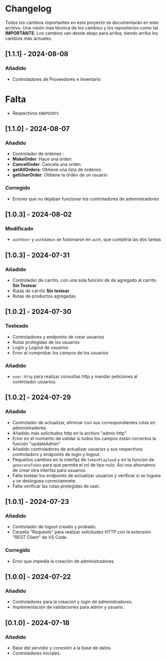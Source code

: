 # Changelog

Todos los cambios importantes en este proyecto se documentarán en este archivo. Una visión mas técnica de los cambios y los repositorios como tal. **IMPORTANTE**: Los cambios van desde abajo para arriba, siendo arriba los cambios más actuales.


## [1.1.1] - 2024-08-08
### Añadido
- Controladores de Proveedores e Inventario
# Falta
- Respectivos `ENDPOINTS`

## [1.1.0] - 2024-08-07
### Añadido
- Controlador de órdenes :
- **MakeOrder**: Hace una órden
- **CancelOrder**: Cancela una orden 
- **getAllOrders**: Obtiene una lista de órdenes
- **getUserOrder**: Obtiene la órden de un usuario
### Corregido
- Errores que no dejaban funcionar los controladores de administradores  

## [1.0.3] - 2024-08-02
### Modificado
- `authUser` y `authAdmin` se fusionaron en `auth`, que cumpliría las dos tareas


## [1.0.3] - 2024-07-31
### Añadido
- Controlador de carrito, con una sola función de de agregado al carrito **Sin Testear**
- Rutas de carrito **Sin testear**
- Rutas de productos agregadas

## [1.0.2] - 2024-07-30
### Testeado
- Controladores y endpoints de crear usuarios
- Rutas protegidas de los usuarios
- Login y Logout de usuarios
- Error al comprobar los campos de los usuarios
### Añadido
- `user.http` para realizar consultas http y mandar peticiones al controlador usuarios.

## [1.0.2] - 2024-07-29
### Añadido
- Controlador de actualizar, eliminar con sus correspondientes rutas en administradores.
- Añadido más solicitudos http en la archivo "admin.http" 
- Error en el momento de validar si todos los campos están correctos la función "updateAdmin"
- Añadido controladores de actualizar usuarios y sus respectivos controladors y endpoints de login y  logout.
- Pequeños cambios en la interfaz de `tokenPlayload` y en la funcion de `generateToken` para que permita el rol de tipo nulo. Así nos ahorramos de crear otra interfaz para usuarios.
- Falta testear los endpoints de actualizar usuarios y verificar si se loguea y se desloguea correctamnete.
- Falta verificar las rutas protegidas de user.

## [1.0.1] - 2024-07-23
### Añadido
- Controlador de logout creado y probado.
- Carpeta "Requests" para realizar solicitudes HTTP con la extensión "REST Client" de VS Code.

### Corregido
- Error que impedía la creación de administradores.

## [1.0.0] - 2024-07-22
### Añadido
- Controladores para la creación y login de administradores.
- Implementación de validaciones para admin y usuario.

## [0.1.0] - 2024-07-18
### Añadido
- Base del servidor y conexión a la base de datos.
- Controladores iniciales.
